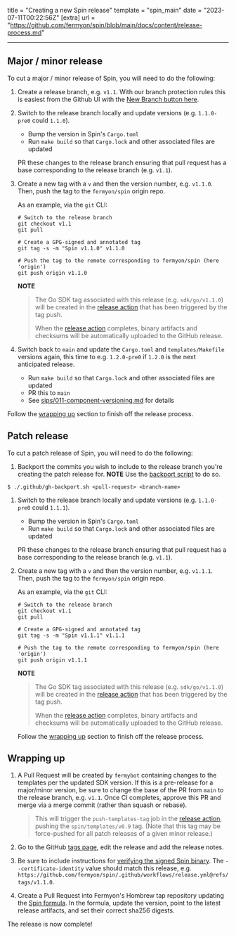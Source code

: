 title = "Creating a new Spin release"
template = "spin_main"
date = "2023-07-11T00:22:56Z"
[extra]
url = "https://github.com/fermyon/spin/blob/main/docs/content/release-process.md"

---

## Major / minor release

To cut a major / minor release of Spin, you will need to do the following:

1. Create a release branch, e.g. `v1.1`. With our branch protection rules this is easiest from the Github UI with the [New Branch button here](https://github.com/fermyon/spin/branches).

1. Switch to the release branch locally and update versions (e.g. `1.1.0-pre0` could `1.1.0`).
   - Bump the version in Spin's `Cargo.toml`
   - Run `make build` so that `Cargo.lock` and other associated files are updated

   PR these changes to the release branch ensuring that pull request has a base corresponding to the release branch (e.g. `v1.1`).

1. Create a new tag with a `v` and then the version number, e.g. `v1.1.0`. Then, push the tag to the `fermyon/spin` origin repo.

    As an example, via the `git` CLI:

    ```
    # Switch to the release branch
    git checkout v1.1
    git pull

    # Create a GPG-signed and annotated tag
    git tag -s -m "Spin v1.1.0" v1.1.0

    # Push the tag to the remote corresponding to fermyon/spin (here 'origin')
    git push origin v1.1.0
    ```
    
    **NOTE**
    > The Go SDK tag associated with this release (e.g. `sdk/go/v1.1.0`) will be
    > created in the [release action] that has been triggered by the tag push.
    >
    > When the [release action] completes, binary artifacts and checksums will be
    > automatically uploaded to the GitHub release.

1. Switch back to `main` and update the `Cargo.toml` and `templates/Makefile` versions again, this time to e.g. `1.2.0-pre0` if `1.2.0` is the next anticipated release.
   - Run `make build` so that `Cargo.lock` and other associated files are updated
   - PR this to `main`
   - See [sips/011-component-versioning.md](sips/011-component-versioning.md)
     for details

Follow the [wrapping up](#wrapping-up) section to finish off the release process. 

## Patch release

To cut a patch release of Spin, you will need to do the following:

1. Backport the commits you wish to include to the release branch you're creating the patch release for. **NOTE** Use the [backport script](https://github.com/fermyon/spin/blob/main/.github/gh-backport.sh) to do so. 

```
$ ./.github/gh-backport.sh <pull-request> <branch-name>
```

1. Switch to the release branch locally and update versions (e.g. `1.1.0-pre0` could `1.1.1`).
   - Bump the version in Spin's `Cargo.toml`
   - Run `make build` so that `Cargo.lock` and other associated files are updated

   PR these changes to the release branch ensuring that pull request has a base corresponding to the release branch (e.g. `v1.1`).

1. Create a new tag with a `v` and then the version number, e.g. `v1.1.1`. Then, push the tag to the `fermyon/spin` origin repo.

    As an example, via the `git` CLI:

    ```
    # Switch to the release branch
    git checkout v1.1
    git pull

    # Create a GPG-signed and annotated tag
    git tag -s -m "Spin v1.1.1" v1.1.1

    # Push the tag to the remote corresponding to fermyon/spin (here 'origin')
    git push origin v1.1.1
    ```

    **NOTE**
    > The Go SDK tag associated with this release (e.g. `sdk/go/v1.1.0`) will be
    > created in the [release action] that has been triggered by the tag push.
    >
    > When the [release action] completes, binary artifacts and checksums will be
    > automatically uploaded to the GitHub release.

    Follow the [wrapping up](#wrapping-up) section to finish off the release process. 

## Wrapping up

1. A Pull Request will be created by `fermybot` containing changes to the templates per the updated SDK version. If this is a pre-release for a major/minor version, be sure to change the base of the PR from `main` to the release branch, e.g. `v1.1`. Once CI completes, approve this PR and merge via a merge commit (rather than squash or rebase).
   
	>This will trigger the `push-templates-tag` job in the [release action], pushing the `spin/templates/v0.9` tag. (Note that this tag may be force-pushed for all patch releases of a given minor release.)

1. Go to the GitHub [tags page](https://github.com/fermyon/spin/releases),
   edit the release and add the release notes.

1. Be sure to include instructions for
   [verifying the signed Spin binary](./sips/012-signing-spin-releases.md). The
   `--certificate-identity` value should match this release, e.g.
   `https://github.com/fermyon/spin/.github/workflows/release.yml@refs/tags/v1.1.0`.

1. Create a Pull Request into Fermyon's Hombrew tap repository updating the [Spin
   formula](https://github.com/fermyon/homebrew-tap/blob/main/Formula/spin.rb). In the formula,
   update the version, point to the latest release artifacts, and set their correct sha256 digests.

The release is now complete!

[release action]: https://github.com/fermyon/spin/actions/workflows/release.yml
